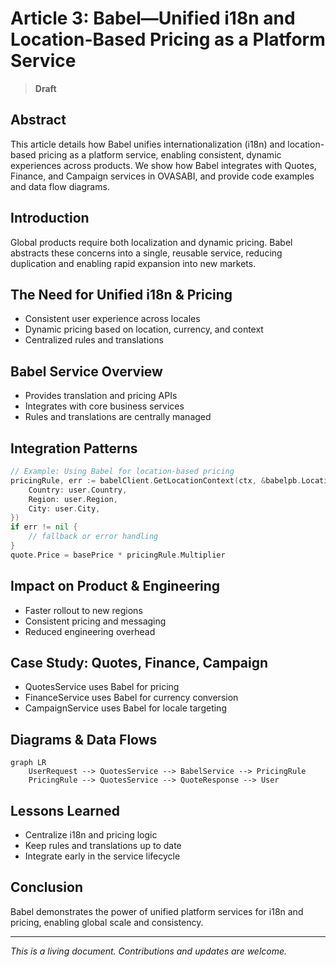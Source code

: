 # Article 3: Babel—Unified i18n and Location-Based Pricing as a Platform Service

> **Draft**

## Abstract

This article details how Babel unifies internationalization (i18n) and location-based pricing as a
platform service, enabling consistent, dynamic experiences across products. We show how Babel
integrates with Quotes, Finance, and Campaign services in OVASABI, and provide code examples and
data flow diagrams.

## Introduction

Global products require both localization and dynamic pricing. Babel abstracts these concerns into a
single, reusable service, reducing duplication and enabling rapid expansion into new markets.

## The Need for Unified i18n & Pricing

- Consistent user experience across locales
- Dynamic pricing based on location, currency, and context
- Centralized rules and translations

## Babel Service Overview

- Provides translation and pricing APIs
- Integrates with core business services
- Rules and translations are centrally managed

## Integration Patterns

```go
// Example: Using Babel for location-based pricing
pricingRule, err := babelClient.GetLocationContext(ctx, &babelpb.LocationContextRequest{
    Country: user.Country,
    Region: user.Region,
    City: user.City,
})
if err != nil {
    // fallback or error handling
}
quote.Price = basePrice * pricingRule.Multiplier
```

## Impact on Product & Engineering

- Faster rollout to new regions
- Consistent pricing and messaging
- Reduced engineering overhead

## Case Study: Quotes, Finance, Campaign

- QuotesService uses Babel for pricing
- FinanceService uses Babel for currency conversion
- CampaignService uses Babel for locale targeting

## Diagrams & Data Flows

```mermaid
graph LR
    UserRequest --> QuotesService --> BabelService --> PricingRule
    PricingRule --> QuotesService --> QuoteResponse --> User
```

## Lessons Learned

- Centralize i18n and pricing logic
- Keep rules and translations up to date
- Integrate early in the service lifecycle

## Conclusion

Babel demonstrates the power of unified platform services for i18n and pricing, enabling global
scale and consistency.

---

_This is a living document. Contributions and updates are welcome._
